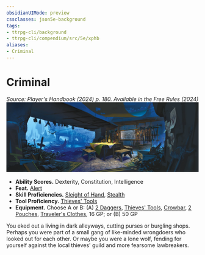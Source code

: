 ```yaml
---
obsidianUIMode: preview
cssclasses: json5e-background
tags:
- ttrpg-cli/background
- ttrpg-cli/compendium/src/5e/xphb
aliases:
- Criminal
---
```

# Criminal
*Source: Player's Handbook (2024) p. 180. Available in the Free Rules (2024)*  
![](Інструменти%20ДМ/CLI/backgrounds/img/criminal.webp#right)

- **Ability Scores.** Dexterity, Constitution, Intelligence  
- **Feat.** [Alert](Інструменти%20ДМ/CLI/feats/alert-xphb.md)  
- **Skill Proficiencies.** [Sleight of Hand](Інструменти%20ДМ/CLI/rules/skills.md#Sleight%20of%20Hand), [Stealth](Інструменти%20ДМ/CLI/rules/skills.md#Stealth)  
- **Tool Proficiency.** [Thieves' Tools](Інструменти%20ДМ/CLI/items/thieves-tools-xphb.md)  
- **Equipment.** Choose A or B: (A) [2 Daggers](Інструменти%20ДМ/CLI/items/dagger-xphb.md), [Thieves' Tools](Інструменти%20ДМ/CLI/items/thieves-tools-xphb.md), [Crowbar](Інструменти%20ДМ/CLI/items/crowbar-xphb.md), [2 Pouches](Інструменти%20ДМ/CLI/items/pouch-xphb.md), [Traveler's Clothes](Інструменти%20ДМ/CLI/items/travelers-clothes-xphb.md), 16 GP; or (B) 50 GP  

You eked out a living in dark alleyways, cutting purses or burgling shops. Perhaps you were part of a small gang of like-minded wrongdoers who looked out for each other. Or maybe you were a lone wolf, fending for yourself against the local thieves' guild and more fearsome lawbreakers.